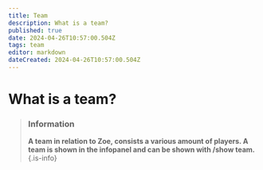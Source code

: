 ```yaml
---
title: Team
description: What is a team?
published: true
date: 2024-04-26T10:57:00.504Z
tags: team
editor: markdown
dateCreated: 2024-04-26T10:57:00.504Z
---
```


# What is a team?

>### Information
>**A team in relation to Zoe, consists a various amount of players. A team is shown in the infopanel and can be shown with /show team.**
>{.is-info}
